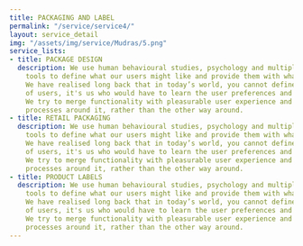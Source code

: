 ```yaml
---
title: PACKAGING AND LABEL
permalink: "/service/service4/"
layout: service_detail
img: "/assets/img/service/Mudras/5.png"
service_lists:
- title: PACKAGE DESIGN
  description: We use human behavioural studies, psychology and multiple analytical
    tools to define what our users might like and provide them with what they want.
    We have realised long back that in today’s world, you cannot define the behaviour
    of users, it's us who would have to learn the user preferences and adapt ourselves.
    We try to merge functionality with pleasurable user experience and build marketing
    processes around it, rather than the other way around.
- title: RETAIL PACKAGING
  description: We use human behavioural studies, psychology and multiple analytical
    tools to define what our users might like and provide them with what they want.
    We have realised long back that in today’s world, you cannot define the behaviour
    of users, it's us who would have to learn the user preferences and adapt ourselves.
    We try to merge functionality with pleasurable user experience and build marketing
    processes around it, rather than the other way around.
- title: PRODUCT LABELS
  description: We use human behavioural studies, psychology and multiple analytical
    tools to define what our users might like and provide them with what they want.
    We have realised long back that in today’s world, you cannot define the behaviour
    of users, it's us who would have to learn the user preferences and adapt ourselves.
    We try to merge functionality with pleasurable user experience and build marketing
    processes around it, rather than the other way around.
---
```


